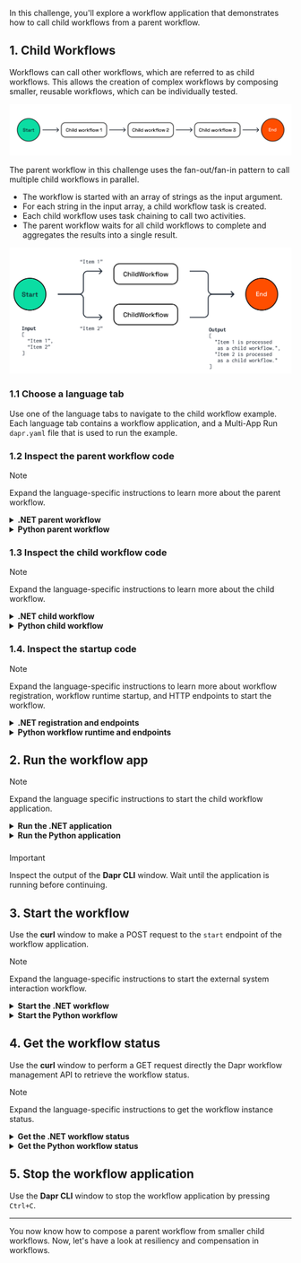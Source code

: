 In this challenge, you'll explore a workflow application that demonstrates how to call child workflows from a parent workflow.

## 1. Child Workflows

Workflows can call other workflows, which are referred to as child workflows. This allows the creation of complex workflows by composing smaller, reusable workflows, which can be individually tested.

![Child Workflows](https://github.com/diagrid-labs/dapr-university-instruqt/blob/main/dapr-workflow/7-child-workflows/images/dapr-uni-wf-child-workflow-v1.png?raw=true)

The parent workflow in this challenge uses the fan-out/fan-in pattern to call multiple child workflows in parallel.

- The workflow is started with an array of strings as the input argument.
- For each string in the input array, a child workflow task is created.
- Each child workflow uses task chaining to call two activities.
- The parent workflow waits for all child workflows to complete and aggregates the results into a single result.

![Child Workflow Demo](https://github.com/diagrid-labs/dapr-university-instruqt/blob/main/dapr-workflow/7-child-workflows/images/dapr-uni-wf-child-workflow-demo-v1.png?raw=true)

### 1.1 Choose a language tab

Use one of the language tabs to navigate to the child workflow example. Each language tab contains a workflow application, and a Multi-App Run `dapr.yaml` file that is used to run the example.

### 1.2 Inspect the parent workflow code

> [!NOTE]
> Expand the language-specific instructions to learn more about the parent workflow.

<details>
   <summary><b>.NET parent workflow</b></summary>

Open the `ParentWorkflow.cs` file located in the `ChildWorkflows` folder. This file contains the code for the parent workflow.

The `CallChildWorkflowAsync` method is used to call the child workflow. The first argument is the name of the child workflow, and the second argument is the input for the child workflow.

```csharp,nocopy
foreach (string item in input)
{
   childWorkflowTasks.Add(context.CallChildWorkflowAsync<string>(
      nameof(ChildWorkflow),
      item));
}
```

</details>

<details>
   <summary><b>Python parent workflow</b></summary>

Open the `parent_child_workflow.py` file located in the `child_workflows` folder. This file contains the code for the `parent_workflow`.

The `call_child_workflow` method on the `DaprWorkflowContext` is used to call the `child_workflow`. The first argument is the name of the child workflow, and the second argument is the input for the child workflow.

```python,nocopy
child_wf_tasks = [
        ctx.call_child_workflow(child_workflow, input=item) for item in items
    ]
```

</details>

### 1.3 Inspect the child workflow code

> [!NOTE]
> Expand the language-specific instructions to learn more about the child workflow.

<details>
   <summary><b>.NET child workflow</b></summary>

Open the `ChildWorkflow.cs` file located in the `ChildWorkflows` folder. This file contains the code for the child workflow. This workflow uses task chaining to call two activities, `Activity1` and `Activity2`, in sequence.

</details>

<details>
   <summary><b>Python child workflow</b></summary>

Open the `parent_child_workflow.py` file located in the `child_workflows` folder. This file contains the code for the `child_workflow` located below the `parent_workflow`. This workflow uses task chaining to call two activities, `activity1` and `activity2`, in sequence.

</details>

### 1.4. Inspect the startup code

> [!NOTE]
> Expand the language-specific instructions to learn more about workflow registration, workflow runtime startup, and HTTP endpoints to start the workflow.

<details>
   <summary><b>.NET registration and endpoints</b></summary>

Locate the `Program.cs` file in the `ChildWorkflows` folder. This file contains the code to register the workflows and activities using the `AddDaprWorkflow()` extension method.

This application also has a `start` HTTP POST endpoint that is used to start the workflow, and accepts an array of string as the input.

</details>

<details>
   <summary><b>Python workflow runtime and endpoints</b></summary>

Locate the `app.py` file in the `child_workflows` folder. This file contains the code to start the workflow runtime and a `start` HTTP endpoint to start the workflow. The `start` endpoint accepts a list of strings as the input.

</details>

## 2. Run the workflow app

> [!NOTE]
> Expand the language specific instructions to start the child workflow application.

<details>
   <summary><b>Run the .NET application</b></summary>

Use the **Dapr CLI** window to run the commands.

Navigate to the *csharp/child-workflows* folder:

```bash,run
cd csharp/child-workflows
```

Install the dependencies and build the project:

```bash,run
dotnet build ChildWorkflows
```

Run the application using the Dapr CLI:

```bash,run
dapr run -f .
```

</details>

<details>
   <summary><b>Run the Python application</b></summary>

Use the **Dapr CLI** window to run the commands.

Navigate to the *python/child-workflows/child_workflows* folder:

```bash,run
cd python/child-workflows/child_workflows
```

Install the dependencies:

```bash,run
pip3 install -r requirements.txt
```

Move one folder up and run the application using the Dapr CLI:

```bash,run
cd ..
dapr run -f .
```

</details>

###

> [!IMPORTANT]
> Inspect the output of the **Dapr CLI** window. Wait until the application is running before continuing.

## 3. Start the workflow

Use the **curl** window to make a POST request to the `start` endpoint of the workflow application.

> [!NOTE]
> Expand the language-specific instructions to start the external system interaction workflow.

<details>
   <summary><b>Start the .NET workflow</b></summary>

In the **curl** window, run the following command to start the workflow and capture the workflow instance ID:

```curl,run
INSTANCEID=$(curl -s --request POST \
  --url http://localhost:5259/start \
  --header 'content-type: application/json' \
  --data '["Item 1","Item 2"]' \
  -i | grep -i "^location:" | sed 's/^location: *//i' | tr -d '\r\n')
```

The **Dapr CLI** window should contain these application log statements:

```text,nocopy
== APP - childworkflows == Activity1: Received input: Item 2.
== APP - childworkflows == Activity1: Received input: Item 1.
== APP - childworkflows == Activity2: Received input: Item 1 is processed.
== APP - childworkflows == Activity2: Received input: Item 2 is processed.
```

> [!NOTE]
> The order of the log statements may vary, as the child workflows are executed in parallel.

</details>

<details>
   <summary><b>Start the Python workflow</b></summary>

In the **curl** window, run the following command to start the workflow and capture the workflow instance ID:

```curl,run
INSTANCEID=$(curl -s --request POST \
  --url http://localhost:5259/start \
  --header 'content-type: application/json' \
  --data '["Item 1","Item 2"]' \
  -i | grep -o '"instance_id":"[^"]*"' \
   | sed 's/"instance_id":"//;s/"//g' \
   | tr -d '\r\n')
```

The **Dapr CLI** window should contain these application log statements:

```text,nocopy
== APP - childworkflows == activity1: Received input: Item 2.
== APP - childworkflows == activity1: Received input: Item 1.
== APP - childworkflows == activity2: Received input: Item 1 is processed.
== APP - childworkflows == activity2: Received input: Item 2 is processed.
```

> [!NOTE]
> The order of the log statements may vary, as the child workflows are executed in parallel.

</details>

## 4. Get the workflow status

Use the **curl** window to perform a GET request directly the Dapr workflow management API to retrieve the workflow status.

> [!NOTE]
> Expand the language-specific instructions to get the workflow instance status.

<details>
   <summary><b>Get the .NET workflow status</b></summary>

Use the **curl** window to make a GET request to get the status of a workflow instance:

```curl,run
curl --request GET --url http://localhost:3559/v1.0/workflows/dapr/$INSTANCEID
```

Where `$INSTANCEID` is the environment variable containing the workflow instance ID captured in the previous step.

Expected output:

```json,nocopy
{
   "instanceID":"<INSTANCE_ID>",
   "workflowName":"ParentWorkflow",
   "createdAt":"2025-04-22T13:39:06.694524219Z",
   "lastUpdatedAt":"2025-04-22T13:39:06.994152799Z",
   "runtimeStatus":"COMPLETED",
   "properties":{
      "dapr.workflow.input":"[\"Item 1\",\"Item 2\"]",
      "dapr.workflow.output":"[\"Item 1 is processed as a child workflow.\",\"Item 2 is processed as a child workflow.\"]"
   }
}
```

</details>

<details>
   <summary><b>Get the Python workflow status</b></summary>

Use the **curl** window to make a GET request to get the status of a workflow instance:

```curl,run
curl --request GET --url http://localhost:3559/v1.0/workflows/dapr/$INSTANCEID
```

Where `$INSTANCEID` is the environment variable containing the workflow instance ID captured in the previous step.

Expected output:

```json,nocopy
{
   "instanceID":"<INSTANCE_ID>",
   "workflowName":"parent_workflow",
   "createdAt":"2025-04-22T13:39:06.694524219Z",
   "lastUpdatedAt":"2025-04-22T13:39:06.994152799Z",
   "runtimeStatus":"COMPLETED",
   "properties":{
      "dapr.workflow.input":"[\"Item 1\",\"Item 2\"]",
      "dapr.workflow.output":"[\"Item 1 is processed as a child workflow.\",\"Item 2 is processed as a child workflow.\"]"
   }
}
```

</details>

## 5. Stop the workflow application

Use the **Dapr CLI** window to stop the workflow application by pressing `Ctrl+C`.

---

You now know how to compose a parent workflow from smaller child workflows. Now, let's have a look at resiliency and compensation in workflows.
